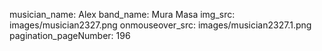 musician_name: Alex
band_name: Mura Masa
img_src: images/musician2327.png
onmouseover_src: images/musician2327.1.png
pagination_pageNumber: 196